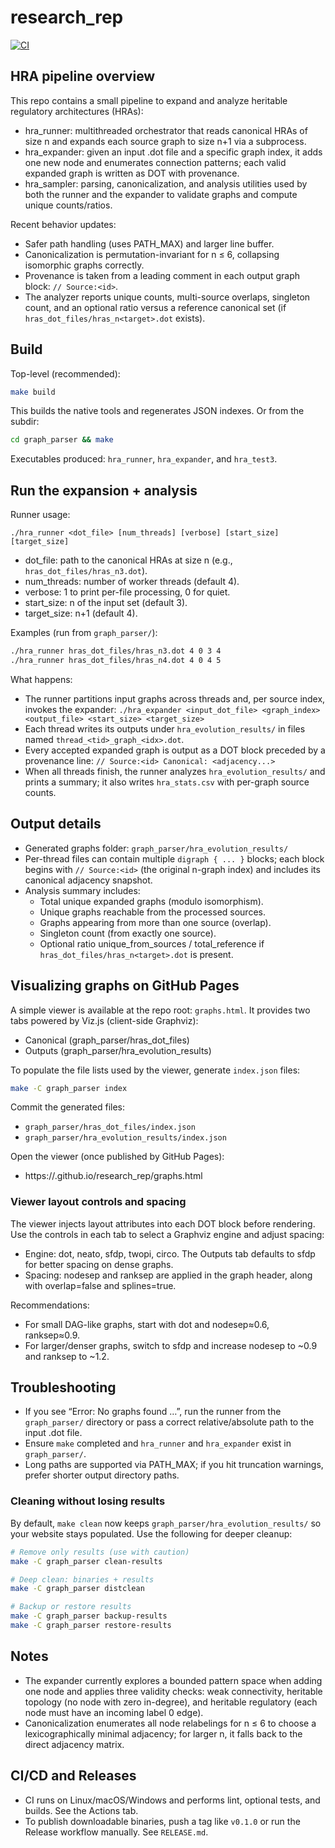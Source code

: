 # research_rep

[![CI](https://github.com/beep112/research_rep/actions/workflows/ci.yml/badge.svg)](https://github.com/beep112/research_rep/actions/workflows/ci.yml)

## HRA pipeline overview

This repo contains a small pipeline to expand and analyze heritable regulatory architectures (HRAs):

- hra_runner: multithreaded orchestrator that reads canonical HRAs of size n and expands each source graph to size n+1 via a subprocess.
- hra_expander: given an input .dot file and a specific graph index, it adds one new node and enumerates connection patterns; each valid expanded graph is written as DOT with provenance.
- hra_sampler: parsing, canonicalization, and analysis utilities used by both the runner and the expander to validate graphs and compute unique counts/ratios.

Recent behavior updates:
- Safer path handling (uses PATH_MAX) and larger line buffer.
- Canonicalization is permutation-invariant for n ≤ 6, collapsing isomorphic graphs correctly.
- Provenance is taken from a leading comment in each output graph block: `// Source:<id>`.
- The analyzer reports unique counts, multi-source overlaps, singleton count, and an optional ratio versus a reference canonical set (if `hras_dot_files/hras_n<target>.dot` exists).

## Build

Top-level (recommended):

```bash
make build
```

This builds the native tools and regenerates JSON indexes. Or from the subdir:

```bash
cd graph_parser && make
```

Executables produced: `hra_runner`, `hra_expander`, and `hra_test3`.

## Run the expansion + analysis

Runner usage:

```text
./hra_runner <dot_file> [num_threads] [verbose] [start_size] [target_size]
```

- dot_file: path to the canonical HRAs at size n (e.g., `hras_dot_files/hras_n3.dot`).
- num_threads: number of worker threads (default 4).
- verbose: 1 to print per-file processing, 0 for quiet.
- start_size: n of the input set (default 3).
- target_size: n+1 (default 4).

Examples (run from `graph_parser/`):

```bash
./hra_runner hras_dot_files/hras_n3.dot 4 0 3 4
./hra_runner hras_dot_files/hras_n4.dot 4 0 4 5
```

What happens:
- The runner partitions input graphs across threads and, per source index, invokes the expander:
	`./hra_expander <input_dot_file> <graph_index> <output_file> <start_size> <target_size>`
- Each thread writes its outputs under `hra_evolution_results/` in files named `thread_<tid>_graph_<idx>.dot`.
- Every accepted expanded graph is output as a DOT block preceded by a provenance line:
	`// Source:<id> Canonical: <adjacency...>`
- When all threads finish, the runner analyzes `hra_evolution_results/` and prints a summary; it also writes `hra_stats.csv` with per-graph source counts.

## Output details

- Generated graphs folder: `graph_parser/hra_evolution_results/`
- Per-thread files can contain multiple `digraph { ... }` blocks; each block begins with `// Source:<id>` (the original n-graph index) and includes its canonical adjacency snapshot.
- Analysis summary includes:
	- Total unique expanded graphs (modulo isomorphism).
	- Unique graphs reachable from the processed sources.
	- Graphs appearing from more than one source (overlap).
	- Singleton count (from exactly one source).
	- Optional ratio unique_from_sources / total_reference if `hras_dot_files/hras_n<target>.dot` is present.

## Visualizing graphs on GitHub Pages

A simple viewer is available at the repo root: `graphs.html`. It provides two tabs powered by Viz.js (client-side Graphviz):
- Canonical (graph_parser/hras_dot_files)
- Outputs (graph_parser/hra_evolution_results)

To populate the file lists used by the viewer, generate `index.json` files:

```bash
make -C graph_parser index
```

Commit the generated files:
- `graph_parser/hras_dot_files/index.json`
- `graph_parser/hra_evolution_results/index.json`

Open the viewer (once published by GitHub Pages):
- https://<your-username>.github.io/research_rep/graphs.html

### Viewer layout controls and spacing

The viewer injects layout attributes into each DOT block before rendering. Use the controls in each tab to select a Graphviz engine and adjust spacing:

- Engine: dot, neato, sfdp, twopi, circo. The Outputs tab defaults to sfdp for better spacing on dense graphs.
- Spacing: nodesep and ranksep are applied in the graph header, along with overlap=false and splines=true.

Recommendations:
- For small DAG-like graphs, start with dot and nodesep≈0.6, ranksep≈0.9.
- For larger/denser graphs, switch to sfdp and increase nodesep to ~0.9 and ranksep to ~1.2.

## Troubleshooting

- If you see “Error: No graphs found …”, run the runner from the `graph_parser/` directory or pass a correct relative/absolute path to the input .dot file.
- Ensure `make` completed and `hra_runner` and `hra_expander` exist in `graph_parser/`.
- Long paths are supported via PATH_MAX; if you hit truncation warnings, prefer shorter output directory paths.

### Cleaning without losing results

By default, `make clean` now keeps `graph_parser/hra_evolution_results/` so your website stays populated. Use the following for deeper cleanup:

```bash
# Remove only results (use with caution)
make -C graph_parser clean-results

# Deep clean: binaries + results
make -C graph_parser distclean

# Backup or restore results
make -C graph_parser backup-results
make -C graph_parser restore-results
```

## Notes

- The expander currently explores a bounded pattern space when adding one node and applies three validity checks: weak connectivity, heritable topology (no node with zero in-degree), and heritable regulatory (each node must have an incoming label 0 edge).
- Canonicalization enumerates all node relabelings for n ≤ 6 to choose a lexicographically minimal adjacency; for larger n, it falls back to the direct adjacency matrix.

## CI/CD and Releases

- CI runs on Linux/macOS/Windows and performs lint, optional tests, and builds. See the Actions tab.
- To publish downloadable binaries, push a tag like `v0.1.0` or run the Release workflow manually. See `RELEASE.md`.